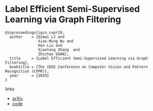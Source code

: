 # Label Efficient Semi-Supervised Learning via Graph Filtering

```
@inproceedings{igcn_cvpr19,
  author    = {Qimai LI and
               Xiao-Ming Wu and
               Han Liu and
               Xiaotong Zhang  and
               Zhichao GUAN},
  title     = {Label Efficient Semi-Supervised Learning via Graph Filtering},
  booktitle = {The IEEE Conference on Computer Vision and Pattern Recognition (CVPR)},
  year      = {2019}
}
```

links
- [arXiv](https://arxiv.org/abs/1901.09993)
- [code](https://github.com/liqimai/Efficient-SSL)
